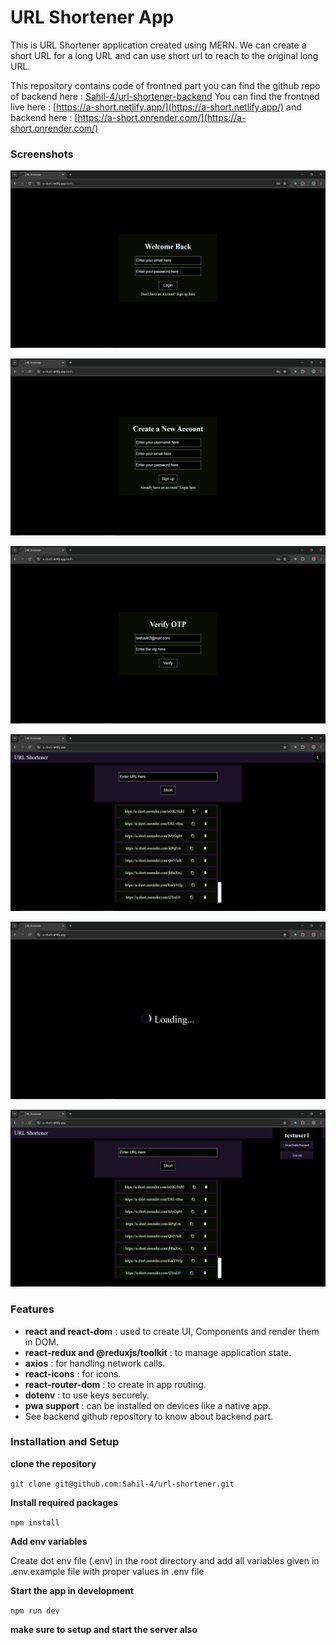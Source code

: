 # URL Shortener App

This is URL Shortener application created using MERN.
We can create a short URL for a long URL and can use short url to reach to the original long URL.

This repository contains code of frontned part you can find the github repo of backend here : [Sahil-4/url-shortener-backend](https://github.com/Sahil-4/url-shortener-backend)
You can find the frontned live here : [https://a-short.netlify.app/](https://a-short.netlify.app/)
and backend here : [https://a-short.onrender.com/](https://a-short.onrender.com/)

### Screenshots

![login](/Previews/Screenshot1.png)

![signup](/Previews/Screenshot2.png)

![otp verification](/Previews/Screenshot3.png)

![home](/Previews/Screenshot4.png)

![loading screen](/Previews/Screenshot5.png)

![profile extended view](/Previews/Screenshot6.png)

### Features

- **react and react-dom** : used to create UI, Components and render them in DOM.
- **react-redux and @reduxjs/toolkit** : to manage application state.
- **axios** : for handling network calls.
- **react-icons** : for icons.
- **react-router-dom** : to create in app routing.
- **dotenv** : to use keys securely.
- **pwa support** : can be installed on devices like a native app.
- See backend github repository to know about backend part.

### Installation and Setup

**clone the repository**

`git clone git@github.com:Sahil-4/url-shortener.git`

**Install required packages**

`npm install`

**Add env variables**

Create dot env file (.env) in the root directory and add all variables given in .env.example file with proper values in .env file

**Start the app in development**

`npm run dev`

**make sure to setup and start the server also**
